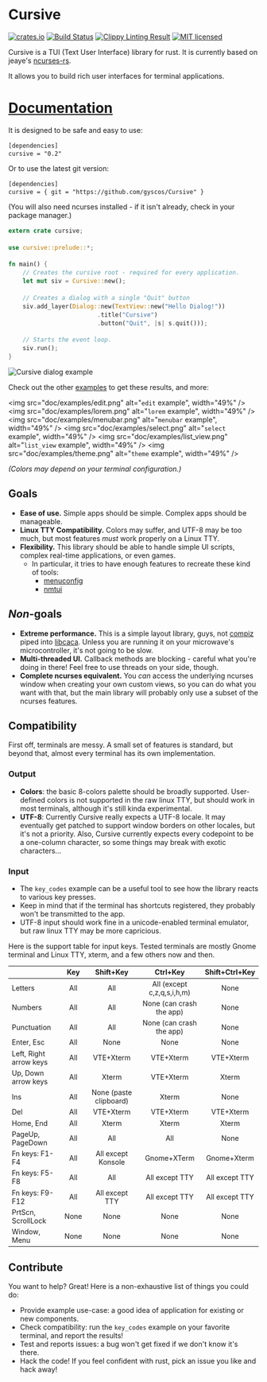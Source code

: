 # Cursive

[![crates.io](http://meritbadge.herokuapp.com/cursive)](https://crates.io/crates/cursive)
[![Build Status](https://travis-ci.org/gyscos/Cursive.svg?branch=master)](https://travis-ci.org/gyscos/Cursive)
[![Clippy Linting Result](https://clippy.bashy.io/github/gyscos/Cursive/master/badge.svg)](https://clippy.bashy.io/github/gyscos/Cursive/master/log)
[![MIT licensed](https://img.shields.io/badge/license-MIT-blue.svg)](./LICENSE)

Cursive is a TUI (Text User Interface) library for rust. It is currently based on jeaye's [ncurses-rs](https://github.com/jeaye/ncurses-rs).

It allows you to build rich user interfaces for terminal applications.

# [Documentation](http://gyscos.github.io/Cursive/cursive/index.html)

It is designed to be safe and easy to use:

```
[dependencies]
cursive = "0.2"
```

Or to use the latest git version:

```
[dependencies]
cursive = { git = "https://github.com/gyscos/Cursive" }
```

(You will also need ncurses installed - if it isn't already, check in your package manager.)

```rust
extern crate cursive;

use cursive::prelude::*;

fn main() {
    // Creates the cursive root - required for every application.
    let mut siv = Cursive::new();

    // Creates a dialog with a single "Quit" button
    siv.add_layer(Dialog::new(TextView::new("Hello Dialog!"))
                         .title("Cursive")
                         .button("Quit", |s| s.quit()));

    // Starts the event loop.
    siv.run();
}
```

![Cursive dialog example](https://raw.githubusercontent.com/Gyscos/Cursive/master/doc/cursive_example.png)

Check out the other [examples](https://github.com/gyscos/Cursive/tree/master/examples) to get these results, and more:

<img src="doc/examples/edit.png" alt="`edit` example", width="49%" />
<img src="doc/examples/lorem.png" alt="`lorem` example", width="49%" />
<img src="doc/examples/menubar.png" alt="`menubar` example", width="49%" />
<img src="doc/examples/select.png" alt="`select` example", width="49%" />
<img src="doc/examples/list_view.png" alt="`list_view` example", width="49%" />
<img src="doc/examples/theme.png" alt="`theme` example", width="49%" />

_(Colors may depend on your terminal configuration.)_

## Goals

* **Ease of use.** Simple apps should be simple. Complex apps should be manageable.
* **Linux TTY Compatibility.** Colors may suffer, and UTF-8 may be too much, but most features *must* work properly on a Linux TTY.
* **Flexibility.** This library should be able to handle simple UI scripts, complex real-time applications, or even games.
    * In particular, it tries to have enough features to recreate these kind of tools:
        * [menuconfig](http://en.wikipedia.org/wiki/Menuconfig#/media/File:Linux_x86_3.10.0-rc2_Kernel_Configuration.png)
        * [nmtui](https://access.redhat.com/documentation/en-US/Red_Hat_Enterprise_Linux/7/html/Networking_Guide/sec-Configure_a_Network_Team_Using_the_Text_User_Interface_nmtui.html)

## _Non_-goals

* **Extreme performance.** This is a simple layout library, guys, not [compiz](https://www.google.com/search?q=compiz&tbm=isch) piped into [libcaca](https://www.google.com/search?q=libcaca&tbm=isch). Unless you are running it on your microwave's microcontroller, it's not going to be slow.
* **Multi-threaded UI.** Callback methods are blocking - careful what you're doing in there! Feel free to use threads on your side, though.
* **Complete ncurses equivalent.** You _can_ access the underlying ncurses window when creating your own custom views, so you can do what you want with that, but the main library will probably only use a subset of the ncurses features.

## Compatibility

First off, terminals are messy. A small set of features is standard, but beyond that, almost every terminal has its own implementation.

### Output

* **Colors**: the basic 8-colors palette should be broadly supported. User-defined colors is not supported in the raw linux TTY, but should work in most terminals, although it's still kinda experimental.
* **UTF-8**: Currently Cursive really expects a UTF-8 locale. It may eventually get patched to support window borders on other locales, but it's not a priority.
Also, Cursive currently expects every codepoint to be a one-column character, so some things may break with exotic characters...

### Input

* The `key_codes` example can be a useful tool to see how the library reacts to various key presses.
* Keep in mind that if the terminal has shortcuts registered, they probably won't be transmitted to the app.
* UTF-8 input should work fine in a unicode-enabled terminal emulator, but raw linux TTY may be more capricious.

Here is the support table for input keys. Tested terminals are mostly Gnome terminal and Linux TTY, xterm, and a few others now and then.

|                          | Key  | Shift+Key              | Ctrl+Key                   | Shift+Ctrl+Key  |
|--------------------------|:----:|:----------------------:|:--------------------------:|:---------------:|
| Letters                  | All  | All                    | All (except c,z,q,s,i,h,m) | None            |
| Numbers                  | All  | All                    | None (can crash the app)   | None            |
| Punctuation              | All  | All                    | None (can crash the app)   | None            |
| Enter, Esc               | All  | None                   | None                       | None            |
| Left, Right arrow keys   | All  | VTE+Xterm              | VTE+Xterm                  | VTE+Xterm       |
| Up, Down arrow keys      | All  | Xterm                  | VTE+Xterm                  | Xterm           |
| Ins                      | All  | None (paste clipboard) | Xterm                      | None            |
| Del                      | All  | VTE+Xterm              | VTE+Xterm                  | VTE+Xterm       |
| Home, End                | All  | Xterm                  | Xterm                      | Xterm           |
| PageUp, PageDown         | All  | All                    | All                        | None            |
| Fn keys: F1-F4           | All  | All except Konsole     | Gnome+XTerm                | Gnome+Xterm     |
| Fn keys: F5-F8           | All  | All                    | All except TTY             | All except TTY  |
| Fn keys: F9-F12          | All  | All except TTY         | All except TTY             | All except TTY  |
| PrtScn, ScrollLock       | None | None                   | None                       | None            |
| Window, Menu             | None | None                   | None                       | None            |

## Contribute

You want to help? Great! Here is a non-exhaustive list of things you could do:

* Provide example use-case: a good idea of application for existing or new components.
* Check compatibility: run the `key_codes` example on your favorite terminal, and report the results!
* Test and reports issues: a bug won't get fixed if we don't know it's there.
* Hack the code! If you feel confident with rust, pick an issue you like and hack away!
